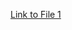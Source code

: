 <!DOCTYPE html>
<html>
<body>
<p><a href="Primary Sources/New Text Document.md">Link to File 1</a></p>
</body>
</html>